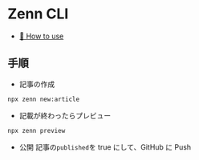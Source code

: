 # Zenn CLI

- [📘 How to use](https://zenn.dev/zenn/articles/zenn-cli-guide)

## 手順

- 記事の作成

```sh
npx zenn new:article
```

- 記載が終わったらプレビュー

```sh
npx zenn preview
```

- 公開
  記事の`published`を true にして、GitHub に Push
